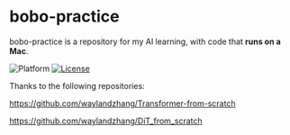 # bobo-practice

bobo-practice is a repository for my AI learning, with code that **runs on a Mac**.

![Platform](https://img.shields.io/badge/platform-macOS-blue?style=flat-square)
[![License](https://img.shields.io/badge/License-Apache%202.0-blue.svg)](https://opensource.org/license/apache-2-0)

Thanks to the following repositories:

https://github.com/waylandzhang/Transformer-from-scratch

https://github.com/waylandzhang/DiT_from_scratch
